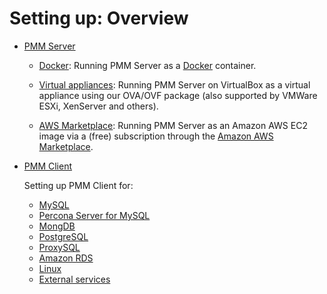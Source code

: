 # Setting up: Overview

- [PMM Server](server/index.md)

    - [Docker](server/docker.md): Running PMM Server as a [Docker](https://www.docker.com/) container.

    - [Virtual appliances](server/virtual-appliance.md): Running PMM Server on VirtualBox as a virtual appliance using our OVA/OVF package (also supported by VMWare ESXi, XenServer and others).

    - [AWS Marketplace](server/aws.md): Running PMM Server as an Amazon AWS EC2 image via a (free) subscription through the [Amazon AWS Marketplace](https://aws.amazon.com/marketplace).

- [PMM Client](client/index.md)

    Setting up PMM Client for:

    - [MySQL](client/mysql.md)
    - [Percona Server for MySQL](client/percona-server.md)
    - [MongDB](client/mongodb.md)
    - [PostgreSQL](client/postgresql.md)
    - [ProxySQL](client/proxysql.md)
    - [Amazon RDS](client/aws.md)
    - [Linux](client/linux.md)
    - [External services](client/external.md)
